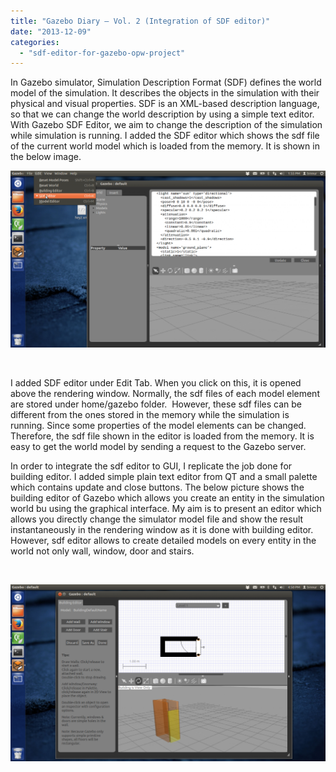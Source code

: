 ```yaml
---
title: "Gazebo Diary – Vol. 2 (Integration of SDF editor)"
date: "2013-12-09"
categories: 
  - "sdf-editor-for-gazebo-opw-project"
---
```


In Gazebo simulator, Simulation Description Format (SDF) defines the world model of the simulation. It describes the objects in the simulation with their physical and visual properties. SDF is an XML-based description language, so that we can change the world description by using a simple text editor. With Gazebo SDF Editor, we aim to change the description of the simulation while simulation is running. I added the SDF editor which shows the sdf file of the current world model which is loaded from the memory. It is shown in the below image.

![sdf_editor](/images/gazebo-1024x575.png)

 

I added SDF editor under Edit Tab. When you click on this, it is opened above the rendering window. Normally, the sdf files of each model element are stored under home/gazebo folder.  However, these sdf files can be different from the ones stored in the memory while the simulation is running. Since some properties of the model elements can be changed. Therefore, the sdf file shown in the editor is loaded from the memory. It is easy to get the world model by sending a request to the Gazebo server.

In order to integrate the sdf editor to GUI, I replicate the job done for building editor. I added simple plain text editor from QT and a small palette which contains update and close buttons. The below picture shows the building editor of Gazebo which allows you create an entity in the simulation world bu using the graphical interface. My aim is to present an editor which allows you directly change the simulator model file and show the result instantaneously in the rendering window as it is done with building editor. However, sdf editor allows to create detailed models on every entity in the world not only wall, window, door and stairs.

 

![building_editor](/images/buildingeditor-1024x575.png)
